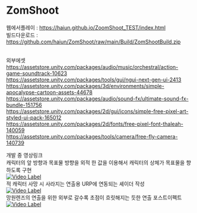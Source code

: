 # ZomShoot

웹에서플레이 : https://haiun.github.io/ZoomShoot_TEST/index.html<br>
빌드다운로드 : https://github.com/haiun/ZomShoot/raw/main/Build/ZomShootBuild.zip<br>
<br>


외부에셋<br>
https://assetstore.unity.com/packages/audio/music/orchestral/action-game-soundtrack-10623<br>
https://assetstore.unity.com/packages/tools/gui/ngui-next-gen-ui-2413<br>
https://assetstore.unity.com/packages/3d/environments/simple-apocalypse-cartoon-assets-44678<br>
https://assetstore.unity.com/packages/audio/sound-fx/ultimate-sound-fx-bundle-151756<br>
https://assetstore.unity.com/packages/2d/gui/icons/simple-free-pixel-art-styled-ui-pack-165012<br>
https://assetstore.unity.com/packages/2d/fonts/free-pixel-font-thaleah-140059<br>
https://assetstore.unity.com/packages/tools/camera/free-fly-camera-140739<br>

개발 중 영상링크<br>
캐릭터의 앞 방향과 목표물 방향을 외적 한 값을 이용해서 캐릭터의 상체가 목표물을 향하도록 구현<br>
[![Video Label](http://img.youtube.com/vi/fLQjenWnk10/0.jpg)](https://youtu.be/fLQjenWnk10?t=0s)
<br>
적 캐릭터 사망 시 사라지는 연출용 URP에 연동되는 셰이더 작성<br>
[![Video Label](http://img.youtube.com/vi/muBYwZzvkeg/0.jpg)](https://youtu.be/muBYwZzvkeg?t=0s)
<br>
망원렌즈의 연출을 위한 외부로 갈수록 초점이 흐릿해지는 듯한 연출 포스트이펙트<br>
[![Video Label](http://img.youtube.com/vi/Wob-0VljUUU/0.jpg)](https://youtu.be/Wob-0VljUUU?t=0s)
<br>
